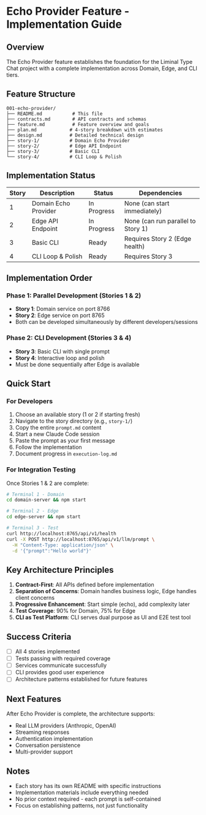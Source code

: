 # Echo Provider Feature - Implementation Guide

## Overview
The Echo Provider feature establishes the foundation for the Liminal Type Chat project with a complete implementation across Domain, Edge, and CLI tiers.

## Feature Structure
```
001-echo-provider/
├── README.md           # This file
├── contracts.md        # API contracts and schemas
├── feature.md          # Feature overview and goals
├── plan.md            # 4-story breakdown with estimates
├── design.md          # Detailed technical design
├── story-1/           # Domain Echo Provider
├── story-2/           # Edge API Endpoint
├── story-3/           # Basic CLI
└── story-4/           # CLI Loop & Polish
```

## Implementation Status

| Story | Description | Status | Dependencies |
|-------|-------------|--------|--------------|
| 1 | Domain Echo Provider | In Progress | None (can start immediately) |
| 2 | Edge API Endpoint | In Progress | None (can run parallel to Story 1) |
| 3 | Basic CLI | Ready | Requires Story 2 (Edge health) |
| 4 | CLI Loop & Polish | Ready | Requires Story 3 |

## Implementation Order

### Phase 1: Parallel Development (Stories 1 & 2)
- **Story 1**: Domain service on port 8766
- **Story 2**: Edge service on port 8765
- Both can be developed simultaneously by different developers/sessions

### Phase 2: CLI Development (Stories 3 & 4)
- **Story 3**: Basic CLI with single prompt
- **Story 4**: Interactive loop and polish
- Must be done sequentially after Edge is available

## Quick Start

### For Developers
1. Choose an available story (1 or 2 if starting fresh)
2. Navigate to the story directory (e.g., `story-1/`)
3. Copy the entire `prompt.md` content
4. Start a new Claude Code session
5. Paste the prompt as your first message
6. Follow the implementation
7. Document progress in `execution-log.md`

### For Integration Testing
Once Stories 1 & 2 are complete:
```bash
# Terminal 1 - Domain
cd domain-server && npm start

# Terminal 2 - Edge  
cd edge-server && npm start

# Terminal 3 - Test
curl http://localhost:8765/api/v1/health
curl -X POST http://localhost:8765/api/v1/llm/prompt \
  -H "Content-Type: application/json" \
  -d '{"prompt":"Hello world"}'
```

## Key Architecture Principles
1. **Contract-First**: All APIs defined before implementation
2. **Separation of Concerns**: Domain handles business logic, Edge handles client concerns
3. **Progressive Enhancement**: Start simple (echo), add complexity later
4. **Test Coverage**: 90% for Domain, 75% for Edge
5. **CLI as Test Platform**: CLI serves dual purpose as UI and E2E test tool

## Success Criteria
- [ ] All 4 stories implemented
- [ ] Tests passing with required coverage
- [ ] Services communicate successfully
- [ ] CLI provides good user experience
- [ ] Architecture patterns established for future features

## Next Features
After Echo Provider is complete, the architecture supports:
- Real LLM providers (Anthropic, OpenAI)
- Streaming responses
- Authentication implementation
- Conversation persistence
- Multi-provider support

## Notes
- Each story has its own README with specific instructions
- Implementation materials include everything needed
- No prior context required - each prompt is self-contained
- Focus on establishing patterns, not just functionality